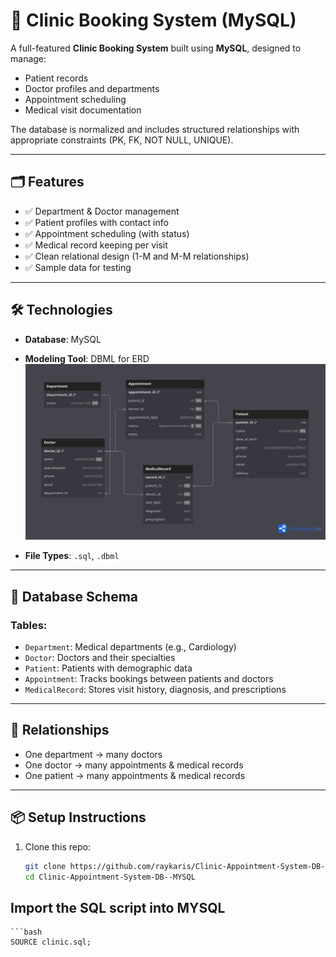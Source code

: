 # 🏥 Clinic Booking System (MySQL)

A full-featured **Clinic Booking System** built using **MySQL**, designed to manage:

- Patient records
- Doctor profiles and departments
- Appointment scheduling
- Medical visit documentation

The database is normalized and includes structured relationships with appropriate constraints (PK, FK, NOT NULL, UNIQUE).

---

## 🗂️ Features

- ✅ Department & Doctor management
- ✅ Patient profiles with contact info
- ✅ Appointment scheduling (with status)
- ✅ Medical record keeping per visit
- ✅ Clean relational design (1-M and M-M relationships)
- ✅ Sample data for testing

---

## 🛠️ Technologies

- **Database**: MySQL
- **Modeling Tool**: DBML for ERD 
    ![Tables & Relationships](tables.png)
    
- **File Types**: `.sql`, `.dbml`

---

## 🧱 Database Schema

### Tables:

- `Department`: Medical departments (e.g., Cardiology)
- `Doctor`: Doctors and their specialties
- `Patient`: Patients with demographic data
- `Appointment`: Tracks bookings between patients and doctors
- `MedicalRecord`: Stores visit history, diagnosis, and prescriptions

---

## 🔄 Relationships

- One department → many doctors
- One doctor → many appointments & medical records
- One patient → many appointments & medical records

---

## 📦 Setup Instructions

1. Clone this repo:
   ```bash
   git clone https://github.com/raykaris/Clinic-Appointment-System-DB--MYSQL.git
   cd Clinic-Appointment-System-DB--MYSQL
   
## Import the SQL script into MYSQL
    ```bash
    SOURCE clinic.sql;